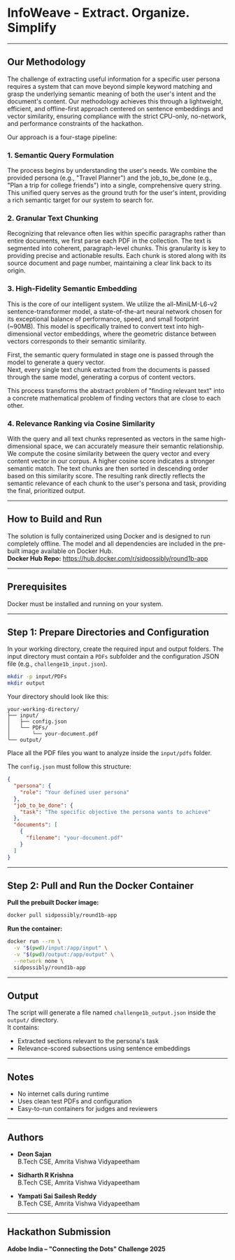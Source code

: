 # InfoWeave - Extract. Organize. Simplify

---

## Our Methodology

The challenge of extracting useful information for a specific user persona requires a system that can move beyond simple keyword matching and grasp the underlying semantic meaning of both the user's intent and the document's content. Our methodology achieves this through a lightweight, efficient, and offline-first approach centered on sentence embeddings and vector similarity, ensuring compliance with the strict CPU-only, no-network, and performance constraints of the hackathon.

Our approach is a four-stage pipeline:

### 1. Semantic Query Formulation

The process begins by understanding the user's needs. We combine the provided persona (e.g., "Travel Planner") and the job_to_be_done (e.g., "Plan a trip for college friends") into a single, comprehensive query string. This unified query serves as the ground truth for the user's intent, providing a rich semantic target for our system to search for.

### 2. Granular Text Chunking

Recognizing that relevance often lies within specific paragraphs rather than entire documents, we first parse each PDF in the collection. The text is segmented into coherent, paragraph-level chunks. This granularity is key to providing precise and actionable results. Each chunk is stored along with its source document and page number, maintaining a clear link back to its origin.

### 3. High-Fidelity Semantic Embedding

This is the core of our intelligent system. We utilize the all-MiniLM-L6-v2 sentence-transformer model, a state-of-the-art neural network chosen for its exceptional balance of performance, speed, and small footprint (~90MB). This model is specifically trained to convert text into high-dimensional vector embeddings, where the geometric distance between vectors corresponds to their semantic similarity.

First, the semantic query formulated in stage one is passed through the model to generate a query vector.  
Next, every single text chunk extracted from the documents is passed through the same model, generating a corpus of content vectors.

This process transforms the abstract problem of "finding relevant text" into a concrete mathematical problem of finding vectors that are close to each other.

### 4. Relevance Ranking via Cosine Similarity

With the query and all text chunks represented as vectors in the same high-dimensional space, we can accurately measure their semantic relationship. We compute the cosine similarity between the query vector and every content vector in our corpus. A higher cosine score indicates a stronger semantic match. The text chunks are then sorted in descending order based on this similarity score. The resulting rank directly reflects the semantic relevance of each chunk to the user's persona and task, providing the final, prioritized output.

---

## How to Build and Run

The solution is fully containerized using Docker and is designed to run completely offline. The model and all dependencies are included in the pre-built image available on Docker Hub.  
**Docker Hub Repo:** https://hub.docker.com/r/sidpossibly/round1b-app

---

## Prerequisites

Docker must be installed and running on your system.

---

## Step 1: Prepare Directories and Configuration

In your working directory, create the required input and output folders. The input directory must contain a `PDFs` subfolder and the configuration JSON file (e.g., `challenge1b_input.json`).

```bash
mkdir -p input/PDFs
mkdir output
```

Your directory should look like this:

```plaintext
your-working-directory/
├── input/
│   ├── config.json
│   └── PDFs/
│       └── your-document.pdf
└── output/
```

Place all the PDF files you want to analyze inside the `input/pdfs` folder.

The `config.json` must follow this structure:

```json
{
  "persona": {
    "role": "Your defined user persona"
  },
  "job_to_be_done": {
    "task": "The specific objective the persona wants to achieve"
  },
  "documents": [
    {
      "filename": "your-document.pdf"
    }
  ]
}
```

---

## Step 2: Pull and Run the Docker Container

**Pull the prebuilt Docker image:**

```bash
docker pull sidpossibly/round1b-app
```

**Run the container:**

```bash
docker run --rm \
  -v "$(pwd)/input:/app/input" \
  -v "$(pwd)/output:/app/output" \
  --network none \
  sidpossibly/round1b-app
```

---

## Output

The script will generate a file named `challenge1b_output.json` inside the `output/` directory.  
It contains:
- Extracted sections relevant to the persona's task
- Relevance-scored subsections using sentence embeddings

---

## Notes

- No internet calls during runtime  
- Uses clean test PDFs and configuration  
- Easy-to-run containers for judges and reviewers

---

## Authors

- **Deon Sajan**  
  B.Tech CSE, Amrita Vishwa Vidyapeetham

- **Sidharth R Krishna**  
  B.Tech CSE, Amrita Vishwa Vidyapeetham

- **Yampati Sai Sailesh Reddy**  
  B.Tech CSE, Amrita Vishwa Vidyapeetham

---

## Hackathon Submission

**Adobe India – "Connecting the Dots" Challenge 2025**

